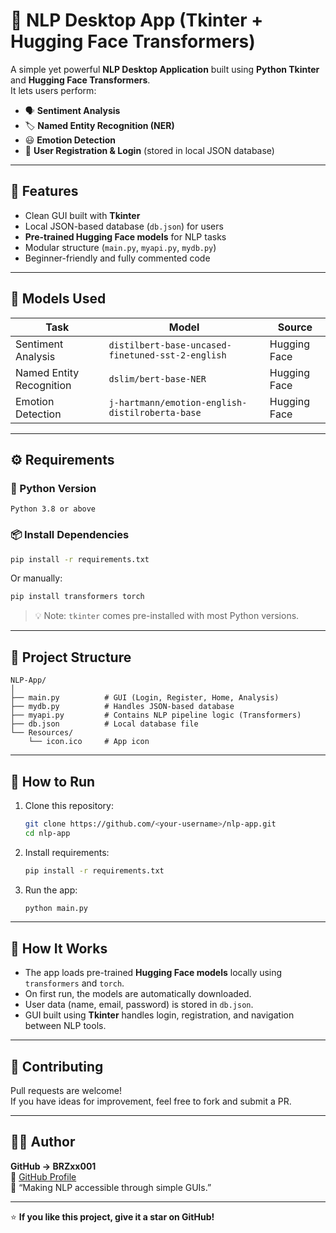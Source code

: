 # 🧠 NLP Desktop App (Tkinter + Hugging Face Transformers)

A simple yet powerful **NLP Desktop Application** built using **Python Tkinter** and **Hugging Face Transformers**.  
It lets users perform:
- 🗣️ **Sentiment Analysis**
- 🏷️ **Named Entity Recognition (NER)**
- 😃 **Emotion Detection**
- 🔐 **User Registration & Login** (stored in local JSON database)

---

## 🧩 Features
- Clean GUI built with **Tkinter**
- Local JSON-based database (`db.json`) for users  
- **Pre-trained Hugging Face models** for NLP tasks  
- Modular structure (`main.py`, `myapi.py`, `mydb.py`)  
- Beginner-friendly and fully commented code

---

## 🧠 Models Used

| Task | Model | Source |
|------|--------|--------|
| Sentiment Analysis | `distilbert-base-uncased-finetuned-sst-2-english` | Hugging Face |
| Named Entity Recognition | `dslim/bert-base-NER` | Hugging Face |
| Emotion Detection | `j-hartmann/emotion-english-distilroberta-base` | Hugging Face |

---

## ⚙️ Requirements

### 🐍 Python Version
```
Python 3.8 or above
```

### 📦 Install Dependencies
```bash
pip install -r requirements.txt
```

Or manually:
```bash
pip install transformers torch
```

> 💡 Note: `tkinter` comes pre-installed with most Python versions.

---

## 🧩 Project Structure
```
NLP-App/
│
├── main.py          # GUI (Login, Register, Home, Analysis)
├── mydb.py          # Handles JSON-based database
├── myapi.py         # Contains NLP pipeline logic (Transformers)
├── db.json          # Local database file
└── Resources/
    └── icon.ico     # App icon
```

---

## 🚀 How to Run

1. Clone this repository:
   ```bash
   git clone https://github.com/<your-username>/nlp-app.git
   cd nlp-app
   ```

2. Install requirements:
   ```bash
   pip install -r requirements.txt
   ```

3. Run the app:
   ```bash
   python main.py
   ```

---

## 🧠 How It Works
- The app loads pre-trained **Hugging Face models** locally using `transformers` and `torch`.
- On first run, the models are automatically downloaded.
- User data (name, email, password) is stored in `db.json`.
- GUI built using **Tkinter** handles login, registration, and navigation between NLP tools.
  
---

## 🤝 Contributing
Pull requests are welcome!  
If you have ideas for improvement, feel free to fork and submit a PR.

---

## 🧑‍💻 Author
 **GitHub -> BRZxx001**  
🔗 [GitHub Profile](https://github.com/BRZxx001)  
💬 “Making NLP accessible through simple GUIs.”

---

⭐ **If you like this project, give it a star on GitHub!**

